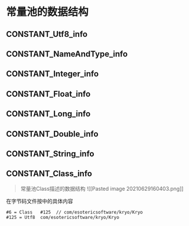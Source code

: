 # 常量池的数据结构
## CONSTANT_Utf8_info
## CONSTANT_NameAndType_info
## CONSTANT_Integer_info
## CONSTANT_Float_info
## CONSTANT_Long_info
## CONSTANT_Double_info
## CONSTANT_String_info

## CONSTANT_Class_info
>常量池Class描述的数据结构
![[Pasted image 20210629160403.png]]

在字节码文件按中的具体内容
```
#6 = Class   #125  // com/esotericsoftware/kryo/Kryo
#125 = Utf8  com/esotericsoftware/kryo/Kryo
```
